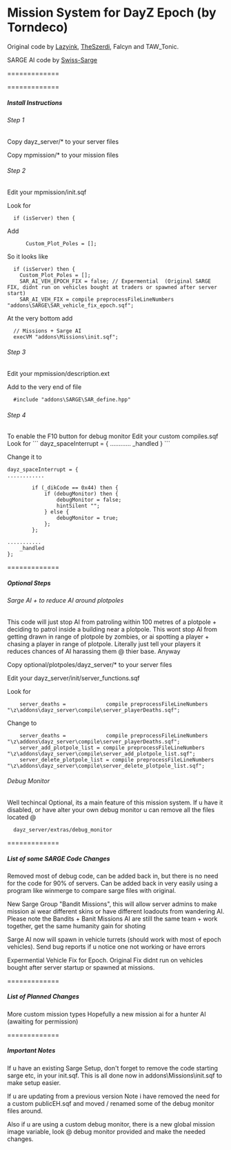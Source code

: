 Mission System for DayZ Epoch (by Torndeco)
=============
Original code by <a href="https://github.com/lazyink/DayZ-Missions">Lazyink</a>, <a href="https://github.com/theszerdi">TheSzerdi</a>, Falcyn and TAW_Tonic.


SARGE AI code by  <a href="https://github.com/Swiss-Sarge/SAR_AI-1.5.0">Swiss-Sarge</a>

=============


=============
<h5>Install Instructions </h5>


<h6>Step 1</h6>
Copy dayz_server/*  to your server files

Copy mpmission/* to your mission files

<h6>Step 2</h6>
Edit your mpmission/init.sqf

Look for
```
  if (isServer) then {
```  
Add
```
	  Custom_Plot_Poles = [];
```	
So it looks like
```
  if (isServer) then {
	Custom_Plot_Poles = [];
	SAR_AI_VEH_EPOCH_FIX = false; // Expermential  (Original SARGE FIX, didnt run on vehicles bought at traders or spawned after server start)
	SAR_AI_VEH_FIX = compile preprocessFileLineNumbers "addons\SARGE\SAR_vehicle_fix_epoch.sqf";
```

At the very bottom add 
```
  // Missions + Sarge AI
  execVM "addons\Missions\init.sqf";
```
<h6>Step 3</h6>
Edit your mpmission/description.ext

Add to the very end of file
```
  #include "addons\SARGE\SAR_define.hpp"
```

<h6>Step 4</h6>
To enable the F10 button for debug monitor
Edit your custom compiles.sqf
Look for 
```
dayz_spaceInterrupt = {
............
		_handled
}
```

Change it to

```
dayz_spaceInterrupt = {
............

		if (_dikCode == 0x44) then {
			if (debugMonitor) then {
				debugMonitor = false;
				hintSilent "";
			} else {
				debugMonitor = true;
			};
		};
		
...........
    _handled
};
```


=============
<h5>Optional Steps</h5>

<h6>Sarge AI + to reduce AI around plotpoles</h6>
This code will just stop AI from patroling within 100 metres of a plotpole + deciding to patrol inside a building near a plotpole.
This wont stop AI from getting drawn in range of plotpole by zombies, or ai spotting a player + chasing a player in range of plotpole.
Literally just tell your players it reduces chances of AI harassing them @ thier base.
Anyway

Copy optional/plotpoles/dayz_server/* to your server files

Edit your dayz_server/init/server_functions.sqf

  Look for
```
  	server_deaths = 			compile preprocessFileLineNumbers "\z\addons\dayz_server\compile\server_playerDeaths.sqf";
```	
  Change to
```  
  	server_deaths = 			compile preprocessFileLineNumbers "\z\addons\dayz_server\compile\server_playerDeaths.sqf";
  	server_add_plotpole_list = compile preprocessFileLineNumbers "\z\addons\dayz_server\compile\server_add_plotpole_list.sqf";
  	server_delete_plotpole_list = compile preprocessFileLineNumbers "\z\addons\dayz_server\compile\server_delete_plotpole_list.sqf";
```

<h6>Debug Monitor</h6>
Well techincal Optional, its a main feature of this mission system.
If u have it disabled, or have alter your own debug monitor u can remove all the files located @

```
  dayz_server/extras/debug_monitor
```

=============
<h5>List of some SARGE Code Changes</h5>

Removed most of debug code, can be added back in, but there is no need for the code for 90% of servers.
Can be added back in very easily using a program like winmerge to compare sarge files with original.

New Sarge Group  "Bandit Missions", this will allow server admins to make mission ai wear different skins or have different loadouts from wandering AI.
Please note the Bandits + Banit Missions AI are still the same team + work together, get the same humanity gain for shoting

Sarge AI now will spawn in vehicle turrets (should work with most of epoch vehicles). Send bug reports if u notice one not working or have errors

Expermential Vehicle Fix for Epoch. Original Fix didnt run on vehicles bought after server startup or spawned at missions.


=============
<h5>List of Planned Changes</h5>
More custom mission types
Hopefully a new mission ai for a hunter AI (awaiting for permission)


=============
<h5>Important Notes</h5>

If u have an existing Sarge Setup, don't forget to remove the code starting sarge etc, in your init.sqf.
This is all done now in addons\Missions\init.sqf to make setup easier.

If u are updating from a previous version
Note i have removed the need for a custom publicEH.sqf and moved / renamed some of the debug monitor files around.

Also if u are using a custom debug monitor, there is a new global mission image variable, look @ debug monitor provided
and make the needed changes.
